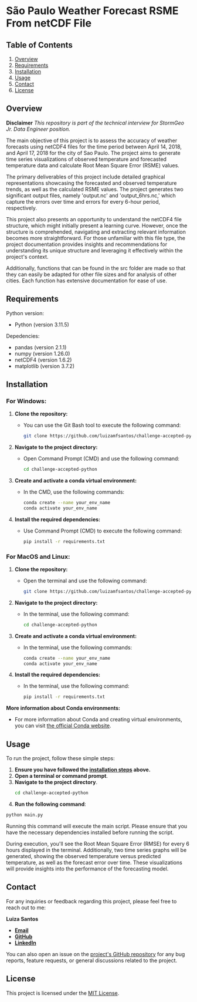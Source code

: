 # São Paulo Weather Forecast RSME From netCDF File


## Table of Contents

1. [Overview](#overview)
2. [Requirements](#requirements)
3. [Installation](#installation)
4. [Usage](#usage)
5. [Contact](#contact)
6. [License](#license)

## Overview

**Disclaimer**
*This repository is part of the technical interview for StormGeo Jr. Data Engineer position.* 

The main objective of this project is to assess the accuracy of weather forecasts using netCDF4 files for the time period between April 14, 2018, and April 17, 2018 for the city of Sao Paulo. The project aims to generate time series visualizations of observed temperature and forecasted temperature data and calculate Root Mean Square Error (RSME) values. 

The primary deliverables of this project include detailed graphical representations showcasing the forecasted and observed temperature trends, as well as the calculated RSME values. The project generates two significant output files, namely 'output.nc' and 'output_6hrs.nc,' which capture the errors over time and errors for every 6-hour period, respectively.

This project also presents an opportunity to understand the netCDF4 file structure, which might initially present a learning curve. However, once the structure is comprehended, navigating and extracting relevant information becomes more straightforward. For those unfamiliar with this file type, the project documentation provides insights and recommendations for understanding its unique structure and leveraging it effectively within the project's context.

Additionally, functions that can be found in the src folder are made so that they can easily be adapted for other file sizes and for analysis of other cities. Each function has extensive documentation for ease of use. 

## Requirements

Python version:

- Python (version 3.11.5)

Depedencies:

- pandas (version 2.1.1)
- numpy (version 1.26.0)
- netCDF4 (version 1.6.2)
- matplotlib (version 3.7.2)


## Installation

### For Windows:

1. **Clone the repository:**
   - You can use the Git Bash tool to execute the following command:
     ```sh
     git clone https://github.com/luizamfsantos/challenge-accepted-python.git
     ```

2. **Navigate to the project directory:**
   - Open Command Prompt (CMD) and use the following command:
     ```sh
     cd challenge-accepted-python
     ```

3. **Create and activate a conda virtual environment:**
   - In the CMD, use the following commands:
     ```sh
     conda create --name your_env_name
     conda activate your_env_name
     ```

4. **Install the required dependencies:**
   - Use Command Prompt (CMD) to execute the following command:
     ```sh
     pip install -r requirements.txt
     ```

### For MacOS and Linux:

1. **Clone the repository:**
   - Open the terminal and use the following command:
     ```sh
     git clone https://github.com/luizamfsantos/challenge-accepted-python.git
     ```

2. **Navigate to the project directory:**
   - In the terminal, use the following command:
     ```sh
     cd challenge-accepted-python
     ```

3. **Create and activate a conda virtual environment:**
   - In the terminal, use the following commands:
     ```sh
     conda create --name your_env_name
     conda activate your_env_name
     ```

4. **Install the required dependencies:**
   - In the terminal, use the following command:
     ```sh
     pip install -r requirements.txt
     ```

**More information about Conda environments:**
   - For more information about Conda and creating virtual environments, you can visit [the official Conda website](https://conda.io/miniconda.html).

## Usage

To run the project, follow these simple steps:

1. **Ensure you have followed the [**installation steps**](#installation) above.**
2. **Open a terminal or command prompt**.
3. **Navigate to the project directory**.
   ```sh
   cd challenge-accepted-python
   ```
4. **Run the following command**:
  ```sh
  python main.py
  ```
Running this command will execute the main script. Please ensure that you have the necessary dependencies installed before running the script.

During execution, you'll see the Root Mean Square Error (RMSE) for every 6 hours displayed in the terminal. Additionally, two time series graphs will be generated, showing the observed temperature versus predicted temperature, as well as the forecast error over time. These visualizations will provide insights into the performance of the forecasting model.

## Contact

For any inquiries or feedback regarding this project, please feel free to reach out to me:

**Luiza Santos**
- [**Email**](mailto:luiza.marques_@hotmail.com)
- [**GitHub**](http://github.com/luizamfsantos)
- [**LinkedIn**](https://www.linkedin.com/in/santosluiza/)

You can also open an issue on the [project's GitHub repository](https://github.com/luizamfsantos/challenge-accepted-python/issues) for any bug reports, feature requests, or general discussions related to the project.

## License

This project is licensed under the [MIT License](https://opensource.org/licenses/MIT).
